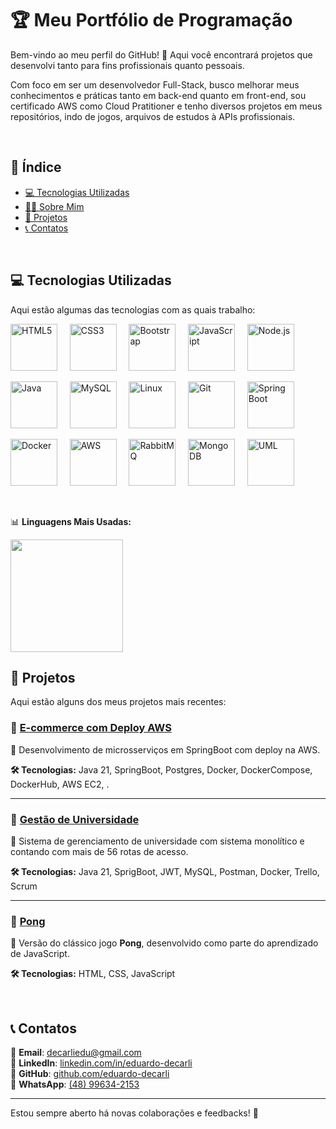 # 🏆 Meu Portfólio de Programação

Bem-vindo ao meu perfil do GitHub! 🚀 Aqui você encontrará projetos que desenvolvi tanto para fins profissionais quanto pessoais.

Com foco em ser um desenvolvedor Full-Stack, busco melhorar meus conhecimentos e práticas tanto em back-end quanto em front-end, sou certificado AWS como Cloud Pratitioner e tenho diversos projetos em meus repositórios, indo de jogos, arquivos de estudos à APIs profissionais.

<br>


## 📌 Índice

- [💻 Tecnologias Utilizadas](#-tecnologias-utilizadas)  
- [👨‍💻 Sobre Mim](#-sobre-mim)  
- [📂 Projetos](#-projetos)  
- [📞 Contatos](#-contatos)  
<br>


## 💻 Tecnologias Utilizadas

Aqui estão algumas das tecnologias com as quais trabalho:

   <img height="75" width="75" src="https://cdn.jsdelivr.net/gh/devicons/devicon@latest/icons/html5/html5-original.svg" alt="HTML5" /> &nbsp;&nbsp;&nbsp;
   <img height="75" width="75" src="https://cdn.jsdelivr.net/gh/devicons/devicon@latest/icons/css3/css3-original.svg" alt="CSS3" /> &nbsp;&nbsp;&nbsp;
   <img height="75" width="75" src="https://cdn.jsdelivr.net/gh/devicons/devicon@latest/icons/bootstrap/bootstrap-original.svg" alt="Bootstrap" /> &nbsp;&nbsp;&nbsp;
   <img height="75" width="75" src="https://cdn.jsdelivr.net/gh/devicons/devicon@latest/icons/javascript/javascript-original.svg" alt="JavaScript" /> &nbsp;&nbsp;&nbsp;
   <img height="75" width="75" src="https://cdn.jsdelivr.net/gh/devicons/devicon@latest/icons/nodejs/nodejs-original-wordmark.svg" alt="Node.js" /> &nbsp;&nbsp;&nbsp;
   
   <img height="75" width="75" src="https://cdn.jsdelivr.net/gh/devicons/devicon@latest/icons/java/java-original.svg" alt="Java" /> &nbsp;&nbsp;&nbsp;
   <img height="75" width="75" src="https://cdn.jsdelivr.net/gh/devicons/devicon@latest/icons/mysql/mysql-original.svg" alt="MySQL" /> &nbsp;&nbsp;&nbsp;
   <img height="75" width="75" src="https://cdn.jsdelivr.net/gh/devicons/devicon@latest/icons/linux/linux-original.svg" alt="Linux" /> &nbsp;&nbsp;&nbsp;
   <img height="75" width="75" src="https://cdn.jsdelivr.net/gh/devicons/devicon@latest/icons/git/git-original-wordmark.svg" alt="Git" /> &nbsp;&nbsp;&nbsp;
   <img height="75" width="75" src="https://cdn.jsdelivr.net/gh/devicons/devicon@latest/icons/spring/spring-original.svg" alt="Spring Boot" /> &nbsp;&nbsp;&nbsp;
   
   <img height="75" width="75" src="https://cdn.jsdelivr.net/gh/devicons/devicon@latest/icons/docker/docker-original.svg" alt="Docker" /> &nbsp;&nbsp;&nbsp;
   <img height="75" width="75" src="https://cdn.jsdelivr.net/gh/devicons/devicon@latest/icons/amazonwebservices/amazonwebservices-original-wordmark.svg" alt="AWS" /> &nbsp;&nbsp;&nbsp;
   <img height="75" width="75" src="https://cdn.jsdelivr.net/gh/devicons/devicon@latest/icons/rabbitmq/rabbitmq-original-wordmark.svg" alt="RabbitMQ" /> &nbsp;&nbsp;&nbsp;
   <img height="75" width="75" src="https://cdn.jsdelivr.net/gh/devicons/devicon@latest/icons/mongodb/mongodb-original-wordmark.svg" alt="MongoDB" /> &nbsp;&nbsp;&nbsp;
   <img height="75" width="75" src="https://cdn.jsdelivr.net/gh/devicons/devicon@latest/icons/unifiedmodelinglanguage/unifiedmodelinglanguage-original.svg" alt="UML" /> &nbsp;&nbsp;&nbsp;

<br>


📊 **Linguagens Mais Usadas:**  

<img loading="lazy" height="180em" src="https://github-readme-stats.vercel.app/api/top-langs/?username=Eduardo-Decarli&layout=compact&langs_count=7&theme=dracula"/>
<br>



## 📂 Projetos

Aqui estão alguns dos meus projetos mais recentes:

### 🔹 [E-commerce com Deploy AWS](https://github.com/Eduardo-Decarli/RESTful_API-delivery-manager)  
📌 Desenvolvimento de microsserviços em SpringBoot com deploy na AWS.  

**🛠 Tecnologias:** Java 21, SpringBoot, Postgres, Docker, DockerCompose, DockerHub, AWS EC2, .  

---

### 🔹 [Gestão de Universidade](https://github.com/Eduardo-Decarli/University-Manager)  
📌 Sistema de gerenciamento de universidade com sistema monolítico e contando com mais de 56 rotas de acesso.

**🛠 Tecnologias:** Java 21, SprigBoot, JWT, MySQL, Postman, Docker, Trello, Scrum  

---

### 🔹 [Pong](https://github.com/Eduardo-Decarli/Pong)  
📌 Versão do clássico jogo **Pong**, desenvolvido como parte do aprendizado de JavaScript.  

**🛠 Tecnologias:** HTML, CSS, JavaScript  


<br>



## 📞 Contatos

📧 **Email**: [decarliedu@gmail.com](mailto:decarliedu@gmail.com)  
🔗 **LinkedIn**: [linkedin.com/in/eduardo-decarli](https://www.linkedin.com/in/eduardo-decarli)  
🐙 **GitHub**: [github.com/eduardo-decarli](https://github.com/eduardo-decarli)  
📱 **WhatsApp**: [(48) 99634-2153](https://wa.me/48996342153)  

---

Estou sempre aberto há novas colaborações e feedbacks! 🚀
